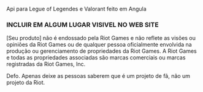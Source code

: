 Api para Legue of Legendes e Valorant feito em Angula

### INCLUIR EM ALGUM LUGAR VISIVEL NO WEB SITE
[Seu produto] não é endossado pela Riot Games e não reflete as visões ou opiniões da Riot Games ou de qualquer pessoa oficialmente envolvida na produção ou gerenciamento de propriedades da Riot Games. A Riot Games e todas as propriedades associadas são marcas comerciais ou marcas registradas da Riot Games, Inc.

Defo. Apenas deixe as pessoas saberem que é um projeto de fã, não um projeto da Riot.

